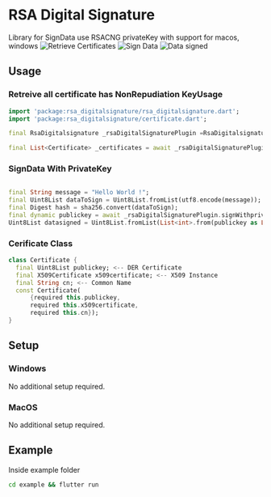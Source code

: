 # RSA Digital Signature

Library for SignData use RSACNG privateKey with support for macos, windows
![Retrieve Certificates](https://i.imgur.com/WwpCUgC.png)
![Sign Data](https://i.imgur.com/R1dLYSI.png)
![Data signed](https://i.imgur.com/4a7vukg.png)

## Usage

### Retreive all certificate has NonRepudiation KeyUsage

```dart
import 'package:rsa_digitalsignature/rsa_digitalsignature.dart';
import 'package:rsa_digitalsignature/certificate.dart';

final RsaDigitalsignature _rsaDigitalSignaturePlugin =RsaDigitalsignature();

final List<Certificate> _certificates = await _rsaDigitalSignaturePlugin.getCertifications();

```

### SignData With PrivateKey

```dart

final String message = "Hello World !";
final Uint8List dataToSign = Uint8List.fromList(utf8.encode(message));
final Digest hash = sha256.convert(dataToSign);
final dynamic publickey = await _rsaDigitalSignaturePlugin.signWithprivatekey((hash.bytes as Uint8List), _selectedCertificate!.publickey);
Uint8List datasigned = Uint8List.fromList(List<int>.from(publickey as List<dynamic>));

```

### Cerificate Class

```dart
class Certificate {
  final Uint8List publickey; <-- DER Certificate
  final X509Certificate x509certificate; <-- X509 Instance
  final String cn; <-- Common Name
  const Certificate(
      {required this.publickey,
      required this.x509certificate,
      required this.cn});
}

```

## Setup

### Windows

No additional setup required.

### MacOS

No additional setup required.

## Example

Inside example folder

```bash
cd example && flutter run
```
